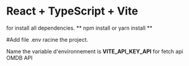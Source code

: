 # React + TypeScript + Vite

for install all dependencies. ** npm install or yarn install **

#Add file .env racine the project.

Name the variable d'environnement is **VITE_API_KEY_API** for fetch api OMDB API

